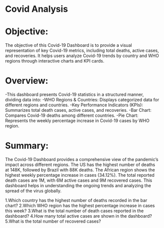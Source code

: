 # Covid Analysis
# Objective:
The objective of this Covid-19 Dashboard is to provide a visual representation of key Covid-19 metrics, including total deaths, active cases, and recoveries. It helps users analyze Covid-19 trends by country and WHO regions through interactive charts and KPI cards.

# Overview:
-This dashboard presents Covid-19 statistics in a structured manner, dividing data into:
-WHO Regions & Countries: Displays categorized data for different regions and countries.
-Key Performance Indicators (KPIs): Summarizes total death cases, active cases, and recoveries.
-Bar Chart: Compares Covid-19 deaths among different countries.
-Pie Chart: Represents the weekly percentage increase in Covid-19 cases by WHO region.

# Summary:
The Covid-19 Dashboard provides a comprehensive view of the pandemic’s impact across different regions. The US has the highest number of deaths at 148K, followed by Brazil with 88K deaths. The African region shows the highest weekly percentage increase in cases (34.12%). The total reported death cases are 1M, with 6M active cases and 9M recovered cases. This dashboard helps in understanding the ongoing trends and analyzing the spread of the virus globally.


1.Which country has the highest number of deaths recorded in the bar chart?
2.Which WHO region has the highest percentage increase in cases this week?
3.What is the total number of death cases reported in the dashboard?
4.How many total active cases are shown in the dashboard?
5.What is the total number of recovered cases?





